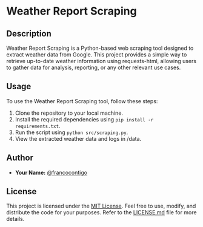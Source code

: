 # Weather Report Scraping

## Description

Weather Report Scraping is a Python-based web scraping tool designed to extract weather data from Google. This project provides a simple way to retrieve up-to-date weather information using requests-html, allowing users to gather data for analysis, reporting, or any other relevant use cases.

## Usage

To use the Weather Report Scraping tool, follow these steps:

1. Clone the repository to your local machine.
2. Install the required dependencies using `pip install -r requirements.txt`.
3. Run the script using `python src/scraping.py`.
4. View the extracted weather data and logs in /data.

## Author

- **Your Name:** [@francocontigo](https://www.github.com/francocontigo)

## License

This project is licensed under the [MIT License](LICENSE.md). Feel free to use, modify, and distribute the code for your purposes. Refer to the [LICENSE.md](LICENSE.md) file for more details.
